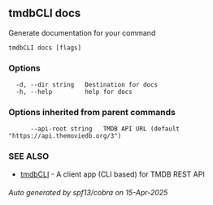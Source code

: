 ## tmdbCLI docs

Generate documentation for your command

```
tmdbCLI docs [flags]
```

### Options

```
  -d, --dir string   Destination for docs
  -h, --help         help for docs
```

### Options inherited from parent commands

```
      --api-root string   TMDB API URL (default "https://api.themoviedb.org/3")
```

### SEE ALSO

* [tmdbCLI](tmdbCLI.md)	 - A client app (CLI based) for TMDB REST API

###### Auto generated by spf13/cobra on 15-Apr-2025
